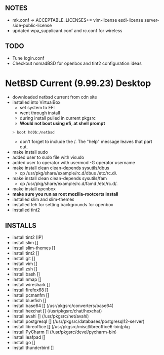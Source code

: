 ## NOTES 

- mk.conf => ACCEPTABLE_LICENSES+= vim-license esdl-license server-side-public-license
- updated wpa_supplicant.conf and rc.conf for wireless


## TODO

- Tune login.conf
- Checkout nomadBSD for openbox and tint2 configuration ideas

# NetBSD Current (9.99.23) Desktop

- downloaded netbsd current from cdn site
- installed into VirtualBox
  - set system to EFI
  - went through install
  - during install pulled in current pkgsrc
  - **Would not boot using efi, at shell prompt** 
  ```bash
  > boot hd0b:/netbsd
  ```
  - don't forget to include the /. The "help" message leaves that part out.
- make install sudo
- added user to sudo file with visudo
- added user to operator with usermod -G operator username
- make install clean clean-depends sysutils/dbus
  - cp /usr/pkg/share/example/rc.d/dbus /etc/rc.d/.
- make install clean clean-depends sysutils/fam
  - cp /usr/pkg/share/example/rc.d/famd /etc/rc.d/.
- make install openbox
- **make sure you run as root mozilla-rootcerts install**
- installed slim and slim-themes
- installed feh for setting backgrounds for openbox
- installed tint2

## INSTALLS

- install tint2			[IP]
- install slim			[]
- install slim-themes		[]
- install tint2			[]
- install git			[]
- install vim			[]
- install zsh			[]
- install bash			[]
- install nmap			[]
- install wireshark		[]
- install firefox68		[]
- install pcmanfm		[]
- install bluefish		[]
- install base64		[] (/usr/pkgsrc/converters/base64)
- install hexchat		[] (/usr/pkgsrc/chat/hexchat)
- install avahi			[] (/usr/pkgsrc/net/avahi)
- install postgresql		[] (/usr/pkgsrc/databases/postgresql12-server)
- install libreoffice		[] (/usr/pkgsrc/misc/libreoffice6-bin)pkg
- install PyCharm		[] (/usr/pkgsrc/devel/pycharm-bin)
- install leafpad		[]
- install go			[]
- install thunderbird	[]


